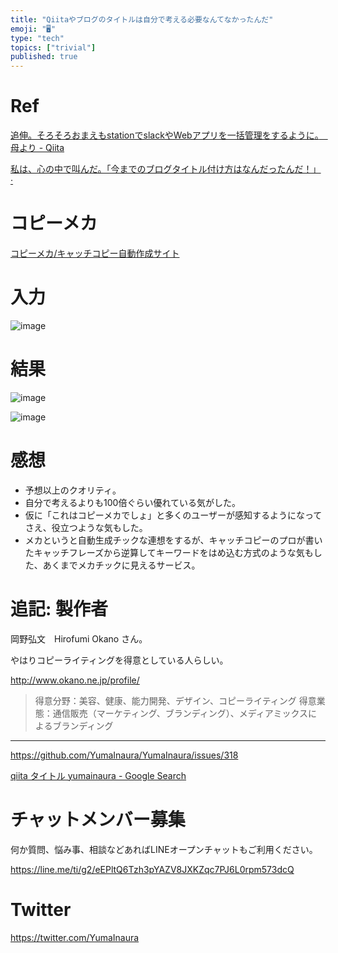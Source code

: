 ```yaml
---
title: "Qiitaやブログのタイトルは自分で考える必要なんてなかったんだ"
emoji: "🖥"
type: "tech"
topics: ["trivial"]
published: true
---
```


# Ref

[追伸。そろそろおまえもstationでslackやWebアプリを一括管理をするように。　母より - Qiita](https://qiita.com/shojimotio/items/77678d55a2d1557f5e68#comment-8135b6116135fe6480f1)


[私は、心の中で叫んだ。「今までのブログタイトル付け方はなんだったんだ！」 ·](https://blog-c.cloudlance-motio.work/post/blog-title/)

# コピーメカ

[コピーメカ/キャッチコピー自動作成サイト](http://www.copymecha.com/index.php)

# 入力

![image](https://user-images.githubusercontent.com/13635059/50935364-29862400-14af-11e9-8c90-e86b93dc2c83.png)


# 結果

![image](https://user-images.githubusercontent.com/13635059/50935373-2d19ab00-14af-11e9-99e7-4089d8bf8844.png)

![image](https://user-images.githubusercontent.com/13635059/50935378-30149b80-14af-11e9-973b-db897091b5d1.png)

# 感想

- 予想以上のクオリティ。
- 自分で考えるよりも100倍ぐらい優れている気がした。
- 仮に「これはコピーメカでしょ」と多くのユーザーが感知するようになってさえ、役立つような気もした。
- メカというと自動生成チックな連想をするが、キャッチコピーのプロが書いたキャッチフレーズから逆算してキーワードをはめ込む方式のような気もした、あくまでメカチックに見えるサービス。



# 追記: 製作者

岡野弘文　Hirofumi Okano さん。

やはりコピーライティングを得意としている人らしい。

http://www.okano.ne.jp/profile/

>得意分野：美容、健康、能力開発、デザイン、コピーライティング
>得意業態：通信販売（マーケティング、ブランディング）、メディアミックスによるブランディング


---


https://github.com/YumaInaura/YumaInaura/issues/318

[qiita タイトル yumainaura - Google Search](https://www.google.com/search?q=qiita+%E3%82%BF%E3%82%A4%E3%83%88%E3%83%AB+yumainaura&oq=qiita+%E3%82%BF%E3%82%A4%E3%83%88%E3%83%AB+yumainaura&aqs=chrome..69i57j69i60l2j69i64.4245j0j7&sourceid=chrome&ie=UTF-8)








<!-- Update From Qiita API -->

# チャットメンバー募集


何か質問、悩み事、相談などあればLINEオープンチャットもご利用ください。

https://line.me/ti/g2/eEPltQ6Tzh3pYAZV8JXKZqc7PJ6L0rpm573dcQ





# Twitter


https://twitter.com/YumaInaura


<!-- Update From Qiita API -->


